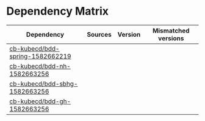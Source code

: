 # Dependency Matrix

Dependency | Sources | Version | Mismatched versions
---------- | ------- | ------- | -------------------
[cb-kubecd/bdd-spring-1582662219](https://github.com/cb-kubecd/bdd-spring-1582662219.git) |  | []() | 
[cb-kubecd/bdd-nh-1582663256](https://github.com/cb-kubecd/bdd-nh-1582663256.git) |  | []() | 
[cb-kubecd/bdd-sbhg-1582663256](https://github.com/cb-kubecd/bdd-sbhg-1582663256.git) |  | []() | 
[cb-kubecd/bdd-gh-1582663256](https://github.com/cb-kubecd/bdd-gh-1582663256.git) |  | []() | 
